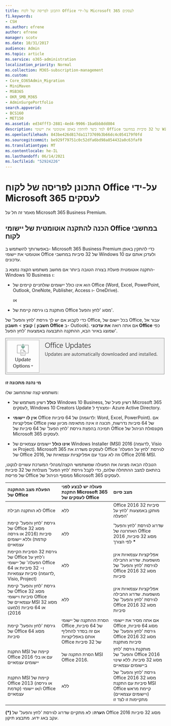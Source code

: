 ```yaml
---
title: התכונן לפריסה של לקוח Office על-ידי Microsoft 365 לעסקים
f1.keywords:
- CSH
ms.author: efrene
author: efrene
manager: scotv
ms.date: 10/31/2017
audience: Admin
ms.topic: article
ms.service: o365-administration
localization_priority: Normal
ms.collection: M365-subscription-management
ms.custom:
- Core_O365Admin_Migration
- MiniMaven
- MSB365
- OKR_SMB_M365
- AdminSurgePortfolio
search.appverid:
- BCS160
- MET150
ms.assetid: ed34fff3-2881-4ed4-9906-1ba6bb8dd804
description: למד כיצד להתקין באופן אוטומטי את יישומי Office של 32 סיביות במחשבי Windows 10 ולעדכן אותם.
ms.openlocfilehash: 843be426d817da1173769b3b66dc4c054179f0fd
ms.sourcegitcommit: be929f79751c0c52dfa6bd98a854432a0c63faf0
ms.translationtype: MT
ms.contentlocale: he-IL
ms.lasthandoff: 06/14/2021
ms.locfileid: "52924226"
---
```

# <a name="prepare-for-office-client-deployment-by-microsoft-365-for-business"></a>התכונן לפריסה של לקוח Office על-ידי Microsoft 365 לעסקים

מאמר זה חל על Microsoft 365 Business Premium.

## <a name="prepare-to-automatically-install-office-apps-to-client-computers"></a>הכנה להתקנה אוטומטית של יישומי Office במחשבי לקוח

באפשרותך להשתמש ב- Microsoft 365 Business Premium כדי להתקין באופן אוטומטי את יישומי Office של 32 סיביות במחשבי Windows 10 ולעדכן אותם עם עדכונים.
  
התקנה אוטומטית פועלת בצורה הטובה ביותר אם מחשב משתמש הקצה נמצא ב- Windows 10 Business ו:
  
- הוא אינו כולל יישומים שולחניים קיימים של Office (‏Word, ‏Excel, ‏PowerPoint, ‏Outlook, ‏OneNote, ‏Publisher, ‏Access ו- OneDrive).
    
    או
    
- מותקנת בו גירסה קיימת של Office מסוג 'לחץ והפעל'.
    
כדי לקבוע אם יש לך גירסת 'לחץ והפעל' של Office, בכל יישום של Office, עבור אל **קובץ** \> **חשבון** ( **חשבון Office** ב- Outlook). אם אתה רואה **את עדכוני Office** כפי שמוצג באיור הבא, ההתקנה התבצעה באמצעות 'לחץ הפעל'. 
  
![Screenshot of Office updates in Office app Account](../media/e3439380-fa43-4ed6-ae5d-64851c297df5.png)
  
 **מי נהנה מתכונה זו**
  
משתמש קצה שהמחשב שלו:
  
- **כולל**  רשיון משתמש של Windows 10 Business, רשיון פעיל של Microsoft 365 לעסקים, Windows 10 Creators Update ומצורף ל- Azure Active Directory. 
    
- **אין לו יישומי** Office של 64 סיביות (לדוגמה: Word, Excel, PowerPoint). אם אפליקציות Office של 64 סיביות נדרשות, תכונה זו אינה מתאימה מכיוון שאין תמיכה בהפצת גירסת 'לחץ הפעל' של 64 סיביות של Office מקונסולת הניהול של Microsoft 365 לעסקים. 
    
- **אינו כולל** יישומים עצמאיים של Windows Installer (MSI) 2016 (לדוגמה, Visio או Project). Microsoft 365 לעסקים משדרג את Office לגירסת 'לחץ על הפעלה' של Office 2016, וזה לא עובד עם אפליקציות עצמאיות של Office 2016 MSI. 
    
הטבלה הבאה מציגה את הפעולה שמשתמשי הקצה/מנהלי המערכת עשויים לנקוט, בהתאם למצב ההתחלה שלהם, כדי לקבל גירסת 'לחץ הפעל' מוצלחת של 32 סיביות של פריסת Office ממסוף הניהול של Microsoft 365 לעסקים.<br/>


|הפעלת מצב ההתקנה של Office|פעולה יש לבצע לפני התקנת Microsoft 365 לעסקים של Office|מצב סיום|
|:-----|:-----|:-----|
|לא הותקנה חבילת Office  <br/> |ללא  <br/> |Office 2016 32 סיביות מותקן באמצעות 'לחץ על הפעלה'  <br/> |
|גירסת 'לחץ והפעל' קיימת של Office מסוג 32 סיביות (2016 או גירסה קודמת) וללא יישומים עצמאיים  <br/> |ללא  <br/> |שדרוג לגירסת 'לחץ והפעל' האחרונה של Office 2016 מסוג 32 סיביות, לפי הצורך **\*** <br/> |
|גירסת 32 הסיביות הקיימת של Office ו'לחץ על הפעלה' של יישומי Office ו- 32 סיביות או 64 סיביות עצמאיות (לדוגמה, Visio, Project)  <br/> |ללא  <br/> |אפליקציות עצמאיות אינן מושפעות. שדרוג החבילה לגירסת 'לחץ והפעל' של Office 2016 מסוג 32 סיביות  <br/> |
|גירסת 'לחץ והפעל' קיימת של Office מסוג 32 סיביות ויישומי Office עצמאיים של MSI מסוג 32 או 64 סיביות (למעט 2016)  <br/> |ללא  <br/> |אפליקציות עצמאיות אינן מושפעות. שדרוג החבילה לגירסת 'לחץ והפעל' של Office 2016 מסוג 32 סיביות  <br/> |
|גירסת 'לחץ והפעל' קיימת של Office מסוג 64 סיביות  <br/> |הסרת ההתקנה של יישומי Office של 64 סיביות, אם זה בסדר להחליף אותם באפליקציות Office של 32 סיביות  <br/> |אם אתה מסיר את יישומי Office מסוג 64 סיביות, גירסת 'לחץ והפעל' של Office 2016 מסוג 32 סיביות מותקנת  <br/> |
|התקנת MSI קיימת של Office 2016 עם או בלי יישומים עצמאיים  <br/> |הסרת התקנה של MSI Office 2016.  <br/> |מותקנת גירסת 'לחץ והפעל' של Office 2016 מסוג 32 סיביות. ללא שינוי ביישומים עצמאיים  <br/> |
|התקנת MSI קיימת של Office 2013 (או גירסה קודמת) ו/או יישומי Office עצמאיים  <br/> |ללא  <br/> |גירסת 'לחץ והפעל' של Office 2016 מסוג 32 סיביות עם התקנת MSI Office קיימת מראש (ויישומים עצמאיים) מתקיימות זו לצד זו  <br/> |
||||
   
 **(\*) הערה:** לא מתקיים שדרוג לגירסת 'לחץ והפעל' של Office 2016 מסוג 32 סיביות עקב באג ידוע. מתבצע תיקון. 
  
